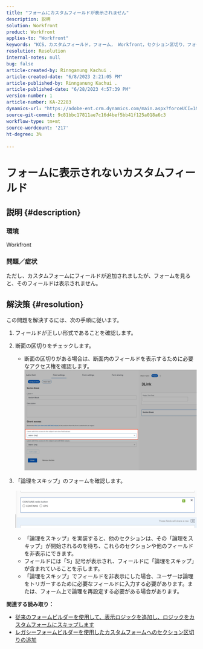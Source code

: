 ```yaml
---
title: "フォームにカスタムフィールドが表示されません"
description: 説明
solution: Workfront
product: Workfront
applies-to: "Workfront"
keywords: "KCS，カスタムフィールド，フォーム， Workfront，セクション区切り，フォームビルダー，ロジックをスキップ"
resolution: Resolution
internal-notes: null
bug: false
article-created-by: Rinnganung Kachui .
article-created-date: "6/8/2023 2:21:05 PM"
article-published-by: Rinnganung Kachui .
article-published-date: "6/28/2023 4:57:39 PM"
version-number: 1
article-number: KA-22283
dynamics-url: "https://adobe-ent.crm.dynamics.com/main.aspx?forceUCI=1&pagetype=entityrecord&etn=knowledgearticle&id=193690ad-0706-ee11-8f6e-6045bd006793"
source-git-commit: 9c81bbc17811ae7c16d4bef5bb41f125a018a6c3
workflow-type: tm+mt
source-wordcount: '217'
ht-degree: 3%

---
```


# フォームに表示されないカスタムフィールド

## 説明 {#description}


### <b>環境</b>

Workfront

### <b>問題／症状</b>

ただし、カスタムフォームにフィールドが追加されましたが、フォームを見ると、そのフィールドは表示されません。


## 解決策 {#resolution}


この問題を解決するには、次の手順に従います。

1. フィールドが正しい形式であることを確認します。
2. 断面の区切りをチェックします。

   - 断面の区切りがある場合は、断面内のフィールドを表示するために必要なアクセス権を確認します。                     ![](assets/f585c275-ad15-ee11-8f6e-6045bd006793.png)
3. 「論理をスキップ」のフォームを確認します。                                                                                                                                               ![](assets/6067dbce-ad15-ee11-8f6e-6045bd006793.png)
   - 「論理をスキップ」を実装すると、他のセクションは、その「論理をスキップ」が開始されるのを待ち、これらのセクションや他のフィールドを非表示にできます。
   - フィールドには「S」記号が表示され、フィールドに「論理をスキップ」が含まれていることを示します。
   - 「論理をスキップ」でフィールドを非表示にした場合、ユーザーは論理をトリガーするために必要なフィールドに入力する必要があります。または、フォーム上で論理を再設定する必要がある場合があります。


<b>関連する読み取り：</b>

- [従来のフォームビルダーを使用して、表示ロジックを追加し、ロジックをカスタムフォームにスキップします](https://experienceleague.adobe.com/docs/workfront/using/administration-and-setup/customize/custom-forms/custom-form-builder/use-the-custom-form-builder/display-or-skip-logic-custom-form.html)
- [レガシーフォームビルダーを使用したカスタムフォームへのセクション区切りの追加](https://experienceleague.adobe.com/docs/workfront/using/administration-and-setup/customize/custom-forms/custom-form-builder/use-the-custom-form-builder/add-a-section-break-to-a-custom-form.htm)



